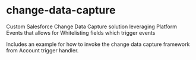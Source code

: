 # change-data-capture
Custom Salesforce Change Data Capture solution leveraging Platform Events that allows for Whitelisting fields which trigger events

Includes an example for how to invoke the change data capture framework from Account trigger handler.
